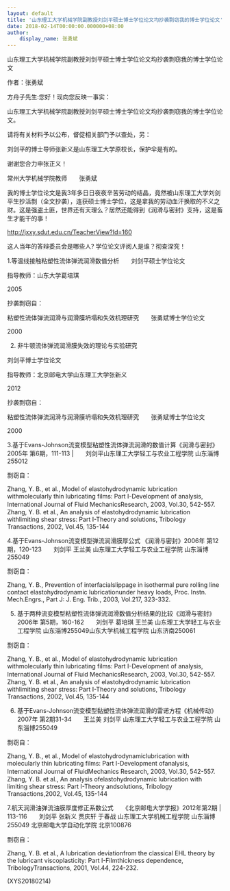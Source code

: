 ```yaml
---
layout: default
title: '山东理工大学机械学院副教授刘剑平硕士博士学位论文均抄袭剽窃我的博士学位论文'
date: 2018-02-14T00:00:00.000000+08:00
author:
    display_name: 张勇斌
---
```


山东理工大学机械学院副教授刘剑平硕士博士学位论文均抄袭剽窃我的博士学位论文

作者：张勇斌

方舟子先生:您好！现向您反映一事实：

山东理工大学机械学院副教授刘剑平硕士博士学位论文均抄袭剽窃我的博士学位论文。

请将有关材料予以公布，督促相关部门予以查处，另：

刘剑平的博士导师张新义是山东理工大学原校长，保护伞是有的。

谢谢您合力申张正义！

常州大学机械学院教师　　张勇斌

我的博士学位论文是我3年多日日夜夜辛苦劳动的结晶，竟然被山东理工大学刘剑平生抄活剽（全文抄袭），连获硕士博士学位，这是拿我的劳动血汗换取的不义之财。这是强盗土匪，世界还有天理么？居然还能得到《润滑与密封》支持，这是畜生才能干的事！

http://jxxy.sdut.edu.cn/TeacherView?Id=160

这人当年的答辩委员会是哪些人? 学位论文评阅人是谁？彻查深究！

1.等温线接触粘塑性流体弹流润滑数值分析　　刘剑平硕士学位论文

指导教师：山东大学葛培琪

2005

抄袭剽窃自：

粘塑性流体弹流润滑与润滑膜坍塌和失效机理研究　　张勇斌博士学位论文

2000

2. 非牛顿流体弹流润滑膜失效的理论与实验研究

刘剑平博士学位论文

指导教师：北京邮电大学山东理工大学张新义

2012

抄袭剽窃自：

粘塑性流体弹流润滑与润滑膜坍塌和失效机理研究　　张勇斌博士学位论文

2000

3.基于Evans-Johnson流变模型粘塑性流体弹流润滑的数值计算《润滑与密封》2005年 第6期，111-113 |　　刘剑平山东理工大学轻工与农业工程学院 山东淄博255012

剽窃自：

Zhang, Y. B., et al., Model of elastohydrodynamic lubrication withmolecularly thin lubricating films: Part I-Development of analysis, International Journal of Fluid MechanicsResearch, 2003, Vol.30, 542-557.　　Zhang, Y. B. et al., An analysis of elastohydrodynamic lubrication withlimiting shear stress: Part I-Theory and solutions, Tribology Transactions, 2002, Vol.45, 135-144

4.基于Evans-Johnson流变模型弹流润滑膜厚公式 《润滑与密封》2006年 第12期，120-123　　刘剑平 王兰美 山东理工大学轻工与农业工程学院 山东淄博255049

剽窃自：

Zhang, Y. B., Prevention of interfacialslippage in isothermal pure rolling line contact elastohydrodynamic lubricationunder heavy loads, Proc. Instn. Mech.Engrs., Part J: J. Eng. Trib., 2003, Vol.217, 323-332.

5. 基于两种流变模型粘塑性流体弹流润滑数值分析结果的比较《润滑与密封》2006年 第5期，160-162　　刘剑平 葛培琪 王兰美 山东理工大学轻工与农业工程学院 山东淄博255049山东大学机械工程学院 山东济南250061

剽窃自：

Zhang, Y. B., et al., Model of elastohydrodynamic lubrication withmolecularly thin lubricating films: Part I-Development of analysis, International Journal of Fluid MechanicsResearch, 2003, Vol.30, 542-557.　　Zhang, Y. B. et al., An analysis of elastohydrodynamic lubrication withlimiting shear stress: Part I-Theory and solutions, Tribology Transactions, 2002, Vol.45, 135-144

6. 基于Evans-Johnson流变模型黏塑性流体弹流润滑的雷诺方程《机械传动》2007年 第2期31-34　　王兰美 刘剑平 山东理工大学轻工与农业工程学院 山东淄博255049

剽窃自：

Zhang, Y. B., et al., Model of elastohydrodynamiclubrication with molecularly thin lubricating films: Part I-Development ofanalysis, International Journal of FluidMechanics Research, 2003, Vol.30, 542-557.　　Zhang, Y. B. et al., An analysis ofelastohydrodynamic lubrication with limiting shear stress: Part I-Theory andsolutions, Tribology Transactions,2002, Vol.45, 135-144

7.航天润滑油弹流油膜厚度修正系数公式　　《北京邮电大学学报》2012年第2期 | 113-116　　刘剑平 张新义 贾庆轩 于春战 山东理工大学机械工程学院 山东淄博255049 北京邮电大学自动化学院 北京100876

剽窃自：

Zhang, Y. B. et al., A lubrication deviationfrom the classical EHL theory by the lubricant viscoplasticity: Part I-Filmthickness dependence, TribologyTransactions, 2001, Vol.44, 224-232.

(XYS20180214)

